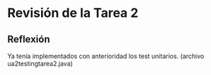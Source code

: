# Revisión de la Tarea 2
## Reflexión
Ya tenía implementados con anterioridad los test unitarios. (archivo ua2testingtarea2.java)

